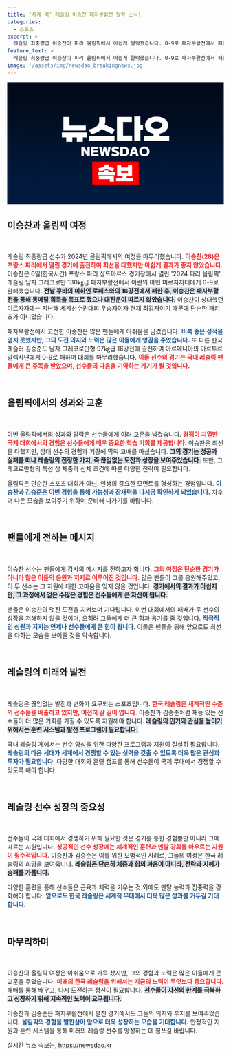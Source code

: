 ```yaml
---
title: ‘세계 벽’ 레슬링 이승찬 패자부활전 탈락 소식!
categories:
  - 스포츠
excerpt: >
  레슬링 최중량급 이승찬이 파리 올림픽에서 아쉽게 탈락했습니다. 0-9로 패자부활전에서 패한 이승찬. 그의 여정은 여기서 끝났습니다. 더 많은 이야기를 클릭해 확인하세요!
feature_text: >
  레슬링 최중량급 이승찬이 파리 올림픽에서 아쉽게 탈락했습니다. 0-9로 패자부활전에서 패한 이승찬. 그의 여정은 여기서 끝났습니다. 더 많은 이야기를 클릭해 확인하세요!
image: '/assets/img/newsdao_breakingnews.jpg'
---
```


<p><img src="/assets/img/newsdao_breakingnews.jpg" alt="pcversion 속보" /></p>

<h2 data-ke-size="size26">이승찬과 올림픽 여정</h2>

<p data-ke-size="size16">&nbsp;</p>

<p>레슬링 최중량급 선수가 2024년 올림픽에서의 여정을 마무리했습니다. <b><span style="color: #ee2323;">이승찬(28)은 프랑스 파리에서 열린 경기에 출전하여 최선을 다했지만 아쉽게 결과가 좋지 않았습니다.</span></b> 이승찬은 6일(한국시간) 프랑스 파리 샹드마르스 경기장에서 열린 '2024 파리 올림픽' 레슬링 남자 그레코로만 130㎏급 패자부활전에서 이란의 아민 미르자자데에게 0-9로 완패했습니다. <b><span style="background-color: #21538527;">전날 쿠바의 미하인 로페스와의 16강전에서 패한 후, 이승찬은 패자부활전을 통해 동메달 획득을 목표로 했으나 대진운이 따르지 않았습니다.</span></b> 이승찬이 상대했던 미르자자데는 지난해 세계선수권대회 우승자이자 현재 최강자이기 때문에 단순한 패키츠가 아니었습니다. </p>

<p>패자부활전에서 고전한 이승찬은 많은 팬들에게 아쉬움을 남겼습니다. <b><span style="color: #1a5490;">비록 좋은 성적을 얻지 못했지만, 그의 도전 의지와 노력은 많은 이들에게 영감을 주었습니다.</span></b> 또 다른 한국 레슬러 김승준도 남자 그레코로만형 97㎏급 16강전에 출전하여 아르메니아의 아르투르 알렉사냔에게 0-9로 패하며 대회를 마무리했습니다. <b><span style="color: #ee2323;">이들 선수의 경기는 국내 레슬링 팬들에게 큰 주목을 받았으며, 선수들의 다음을 기약하는 계기가 될 것입니다.</span></b></p>

<p data-ke-size="size16">&nbsp;</p>

<h2 data-ke-size="size26">올림픽에서의 성과와 교훈</h2>

<p data-ke-size="size16">&nbsp;</p>

<p>이번 올림픽에서의 성과와 탈락은 선수들에게 여러 교훈을 남겼습니다. <b><span style="color: #ee2323;">경쟁이 치열한 국제 대회에서의 경험은 선수들에게 매우 중요한 학습 기회를 제공합니다.</span></b> 이승찬은 최선을 다했지만, 상대 선수의 경험과 기량에 막혀 고배를 마셨습니다. <b><span style="background-color: #21538527;">그의 경기는 성공과 실패를 떠나 레슬링의 진정한 가치, 즉 끊임없는 도전과 성장을 보여주었습니다.</span></b> 또한, 그레코로만형의 특성 상 체중과 신체 조건에 따른 다양한 전략이 필요합니다. </p>

<p>올림픽은 단순한 스포츠 대회가 아닌, 인생의 중요한 모먼트를 형성하는 경험입니다. <b><span style="color: #1a5490;">이승찬과 김승준은 이번 경험을 통해 가능성과 잠재력을 다시금 확인하게 되었습니다.</span></b> 차후 더 나은 모습을 보여주기 위하여 준비해 나가기를 바랍니다. </p>

<p data-ke-size="size16">&nbsp;</p>

<h2 data-ke-size="size26">팬들에게 전하는 메시지</h2>

<p data-ke-size="size16">&nbsp;</p>

<p>이승찬 선수는 팬들에게 감사의 메시지를 전하고자 합니다. <b><span style="color: #ee2323;">그의 여정은 단순한 경기가 아니라 많은 이들의 응원과 지지로 이루어진 것입니다.</span></b> 많은 팬들이 그를 응원해주었고, 이 두 선수는 그 지원에 대한 고마움을 잊지 않을 것입니다. <b><span style="background-color: #21538527;">경기에서의 결과가 아쉽지만, 그 과정에서 얻은 수많은 경험은 선수들에게 큰 자산이 됩니다.</span></b> </p>

<p>팬들은 이승찬의 멋진 도전을 지켜보며 기다립니다. 이번 대회에서의 패배가 두 선수의 성장을 저해하지 않을 것이며, 오히려 그들에게 더 큰 힘과 용기를 줄 것입니다. <b><span style="color: #1a5490;">적극적인 성원과 지지는 언제나 선수들에게 큰 힘이 됩니다.</span></b> 이들은 팬들을 위해 앞으로도 최선을 다하는 모습을 보여줄 것을 약속합니다. </p>

<p data-ke-size="size16">&nbsp;</p>

<h2 data-ke-size="size26">레슬링의 미래와 발전</h2>

<p data-ke-size="size16">&nbsp;</p>

<p>레슬링은 끊임없는 발전과 변화가 요구되는 스포츠입니다. <b><span style="color: #ee2323;">한국 레슬링은 세계적인 수준의 선수들을 배출하고 있지만, 여전히 갈 길이 멉니다.</span></b> 이승찬과 김승준처럼 재능 있는 선수들이 더 많은 기회를 가질 수 있도록 지원해야 합니다. <b><span style="background-color: #21538527;">레슬링의 인기와 관심을 높이기 위해서는 훈련 시스템과 발전 프로그램이 필요합니다.</span></b> </p>

<p>국내 레슬링 계에서는 선수 양성을 위한 다양한 프로그램과 지원이 절실히 필요합니다. <b><span style="color: #1a5490;">레슬링의 다음 세대가 세계에서 경쟁할 수 있는 실력을 갖출 수 있도록 더욱 많은 관심과 투자가 필요합니다.</span></b> 다양한 대회와 훈련 캠프를 통해 선수들이 국제 무대에서 경쟁할 수 있도록 해야 합니다. </p>

<p data-ke-size="size16">&nbsp;</p>

<h2 data-ke-size="size26">레슬링 선수 성장의 중요성</h2>

<p data-ke-size="size16">&nbsp;</p>

<p>선수들이 국제 대회에서 경쟁하기 위해 필요한 것은 경기를 통한 경험뿐만 아니라 그에 따르는 지원입니다. <b><span style="color: #ee2323;">성공적인 선수 성장에는 체계적인 훈련과 멘탈 강화를 아우르는 지원이 필수적입니다.</span></b> 이승찬과 김승준은 이를 위한 모범적인 사례로, 그들의 여정은 한국 레슬링의 희망을 보여줍니다. <b><span style="background-color: #21538527;">레슬링은 단순히 체중과 힘의 싸움이 아니라, 전략과 지혜가 승패를 가릅니다.</span></b> </p>

<p>다양한 훈련을 통해 선수들은 근육과 체력을 키우는 것 외에도 멘탈 능력과 집중력을 강화해야 합니다. <b><span style="color: #1a5490;">앞으로도 한국 레슬링은 세계적 무대에서 더욱 많은 성과를 거두길 기대합니다.</span></b> </p>

<p data-ke-size="size16">&nbsp;</p>

<h2 data-ke-size="size26">마무리하며</h2>

<p data-ke-size="size16">&nbsp;</p>

<p>이승찬의 올림픽 여정은 아쉬움으로 가득 찼지만, 그의 경험과 노력은 많은 이들에게 큰 교훈을 주었습니다. <b><span style="color: #ee2323;">미래의 한국 레슬링을 위해서는 지금의 노력이 무엇보다 중요합니다.</span></b> 패배를 통해 배우고, 다시 도전하는 정신이 필요합니다. <b><span style="background-color: #21538527;">선수들이 자신의 한계를 극복하고 성장하기 위해 지속적인 노력이 요구됩니다.</span></b> </p>

<p>이승찬과 김승준은 패자부활전에서 펼친 경기에서도 그들의 의지와 투지를 보여주었습니다. <b><span style="color: #1a5490;">올림픽의 경험을 발판삼아 앞으로 더욱 성장하는 모습을 기대합니다.</span></b> 안정적인 지원과 훈련 시스템을 통해 미래의 레슬링 선수를 양성하는 데 힘쓰길 바랍니다.</p>
실시간 뉴스 속보는, <a href="https://newsdao.kr" rel="dofollow">https://newsdao.kr</a>


